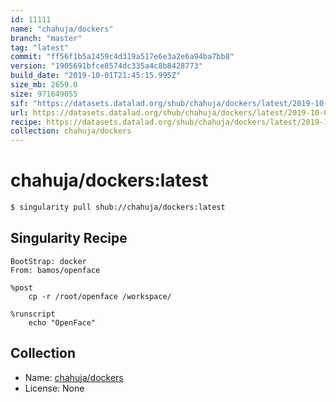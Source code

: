 ```yaml
---
id: 11111
name: "chahuja/dockers"
branch: "master"
tag: "latest"
commit: "ff56f1b5a1459c4d319a517e6e3a2e6a94ba7bb8"
version: "1905691bfce8574dc335a4c8b8428773"
build_date: "2019-10-01T21:45:15.995Z"
size_mb: 2659.0
size: 971649055
sif: "https://datasets.datalad.org/shub/chahuja/dockers/latest/2019-10-01-ff56f1b5-1905691b/1905691bfce8574dc335a4c8b8428773.sif"
url: https://datasets.datalad.org/shub/chahuja/dockers/latest/2019-10-01-ff56f1b5-1905691b/
recipe: https://datasets.datalad.org/shub/chahuja/dockers/latest/2019-10-01-ff56f1b5-1905691b/Singularity
collection: chahuja/dockers
---
```


# chahuja/dockers:latest

```bash
$ singularity pull shub://chahuja/dockers:latest
```

## Singularity Recipe

```singularity
BootStrap: docker
From: bamos/openface

%post
	cp -r /root/openface /workspace/

%runscript
	echo "OpenFace"
```

## Collection

 - Name: [chahuja/dockers](https://github.com/chahuja/dockers)
 - License: None

